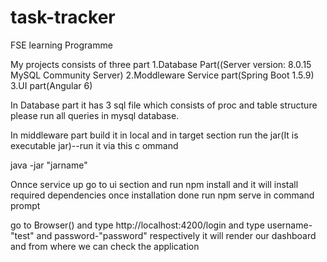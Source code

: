 # task-tracker
FSE learning Programme

My projects consists of three part
1.Database Part((Server version: 8.0.15 MySQL Community Server)
2.Moddleware Service part(Spring Boot 1.5.9)
3.UI part(Angular 6)

In Database part it has 3 sql file which consists of proc and table structure please run all queries in mysql database.

In middleware part build it in local and in target section run the jar(It is executable jar)--run it via this c ommand

java -jar "jarname"

Onnce service up go to ui section and run npm install and it will install required dependencies once installation done run npm serve in command prompt


go to Browser() and type http://localhost:4200/login and type username-"test" and password-"password" respectively it will render our  dashboard and from where we can check the application
